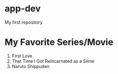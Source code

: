 # app-dev
My first repository
# My Favorite Series/Movie
1. First Love
2. That Time I Got Reincarnated as a Slime
3. Naruto Shippuden
